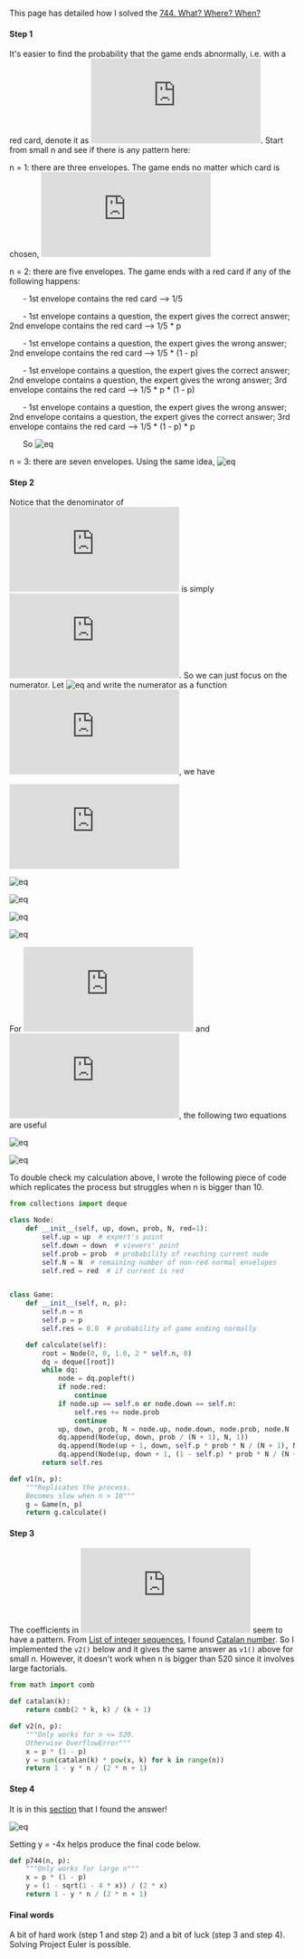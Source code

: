 This page has detailed how I solved the [744. What? Where? When?](./744.%20What%3F%20Where%3F%20When%3F.md)

#### Step 1
It's easier to find the probability that the game ends abnormally, i.e. with a red card, denote it as ![eq](https://latex.codecogs.com/gif.latex?r(n,&space;p)).  Start from small n and see if there is any pattern here:

n = 1: there are three envelopes. The game ends no matter which card is chosen, ![eq](https://latex.codecogs.com/gif.latex?r(1,&space;p)&space;=&space;1/3)

n = 2: there are five envelopes. The game ends with a red card if any of the following happens:

&nbsp;&nbsp;&nbsp;&nbsp;&nbsp;&nbsp;- 1st envelope contains the red card --> 1/5

&nbsp;&nbsp;&nbsp;&nbsp;&nbsp;&nbsp;- 1st envelope contains a question, the expert gives the correct answer; 2nd envelope contains the red card --> 1/5 * p

&nbsp;&nbsp;&nbsp;&nbsp;&nbsp;&nbsp;- 1st envelope contains a question, the expert gives the wrong answer; 2nd envelope contains the red card --> 1/5 * (1 - p)

&nbsp;&nbsp;&nbsp;&nbsp;&nbsp;&nbsp;- 1st envelope contains a question, the expert gives the correct answer; 2nd envelope contains a question, 
the expert gives the wrong answer; 3rd envelope contains the red card --> 1/5 * p * (1 - p)

&nbsp;&nbsp;&nbsp;&nbsp;&nbsp;&nbsp;- 1st envelope contains a question, the expert gives the wrong answer; 2nd envelope contains a question, 
the expert gives the correct answer; 3rd envelope contains the red card --> 1/5 * (1 - p) * p

&nbsp;&nbsp;&nbsp;&nbsp;&nbsp;&nbsp;So ![eq](https://latex.codecogs.com/gif.latex?r(2,&space;p)&space;=&space;2/5&space;&plus;&space;2/5&space;\cdot&space;p&space;\cdot&space;(1&space;-&space;p))

n = 3: there are seven envelopes. Using the same idea, ![eq](https://latex.codecogs.com/gif.latex?r(3,&space;p)&space;=&space;3/7&space;&plus;&space;3/7&space;\cdot&space;p&space;\cdot&space;(1&space;-&space;p)&space;&plus;&space;6/7&space;\cdot&space;p^2&space;\cdot&space;(1&space;-&space;p)^2)

#### Step 2
Notice that the denominator of ![eq](https://latex.codecogs.com/gif.latex?r(n,&space;p)) is simply ![eq](https://latex.codecogs.com/gif.latex?2n&plus;1). So we can just focus on the numerator. Let ![eq](https://latex.codecogs.com/gif.latex?x:=p\cdot&space;(1-p)) and write the numerator as a function ![eq](https://latex.codecogs.com/gif.latex?R(n,&space;x)), we have

![eq](https://latex.codecogs.com/gif.latex?R(1,x)=1)

![eq](https://latex.codecogs.com/gif.latex?R(2,x)=2\cdot(1&plus;x))

![eq](https://latex.codecogs.com/gif.latex?R(3,x)=3\cdot(1&plus;x&plus;2x^2))

![eq](https://latex.codecogs.com/gif.latex?R(4,x)=4\cdot(1&plus;x&plus;2x^2&plus;5x^3))

![eq](https://latex.codecogs.com/gif.latex?R(5,x)=5\cdot(1&plus;x&plus;2x^2&plus;5x^3&plus;14x^4))


For ![eq](https://latex.codecogs.com/gif.latex?R(4,x)) and ![eq](https://latex.codecogs.com/gif.latex?R(5,x)), the following two equations are useful

![eq](https://latex.codecogs.com/gif.latex?p^2&plus;(1-p)^2=1-2p(1-p)=1-2x)

![eq](https://latex.codecogs.com/gif.latex?p^3&plus;(1-p)^3=1-3p^2(1-p)-3p(1-p)^2=1-3x)

To double check my calculation above, I wrote the following piece of code which replicates the process but struggles when n is bigger than 10.
```python
from collections import deque

class Node:
    def __init__(self, up, down, prob, N, red=1):
        self.up = up  # expert's point
        self.down = down  # viewers' point
        self.prob = prob  # probability of reaching current node
        self.N = N  # remaining number of non-red normal envelopes
        self.red = red  # if current is red


class Game:
    def __init__(self, n, p):
        self.n = n
        self.p = p
        self.res = 0.0  # probability of game ending normally

    def calculate(self):
        root = Node(0, 0, 1.0, 2 * self.n, 0)
        dq = deque([root])
        while dq:
            node = dq.popleft()
            if node.red:
                continue
            if node.up == self.n or node.down == self.n:
                self.res += node.prob
                continue
            up, down, prob, N = node.up, node.down, node.prob, node.N
            dq.append(Node(up, down, prob / (N + 1), N, 1))
            dq.append(Node(up + 1, down, self.p * prob * N / (N + 1), N - 1, 0))
            dq.append(Node(up, down + 1, (1 - self.p) * prob * N / (N + 1), N - 1, 0))
        return self.res

def v1(n, p):
    """Replicates the process.
    Becomes slow when n > 10"""
    g = Game(n, p)
    return g.calculate()
```

#### Step 3

The coefficients in ![eq](https://latex.codecogs.com/gif.latex?R(n,&space;x)) seem to have a pattern. From [List of integer sequences](https://en.wikipedia.org/wiki/List_of_integer_sequences), I found [Catalan number](https://en.wikipedia.org/wiki/Catalan_number). So I implemented the `v2()` below and it gives the same answer as `v1()` above for small n. However, it doesn't work when n is bigger than 520 since it involves large factorials.

```python
from math import comb

def catalan(k):
    return comb(2 * k, k) / (k + 1)

def v2(n, p):
    """Only works for n <= 520.
    Otherwise OverflowError"""
    x = p * (1 - p)
    y = sum(catalan(k) * pow(x, k) for k in range(n))
    return 1 - y * n / (2 * n + 1)
```

#### Step 4

It is in this [section](https://en.wikipedia.org/wiki/Catalan_number#First_proof) that I found the answer!

![eq](https://wikimedia.org/api/rest_v1/media/math/render/svg/c248b720d4b35bbfe1a6c9a479da09786d72256a)

Setting y = -4x helps produce the final code below. 

```python
def p744(n, p):
    """Only works for large n"""
    x = p * (1 - p)
    y = (1 - sqrt(1 - 4 * x)) / (2 * x)
    return 1 - y * n / (2 * n + 1)
```

#### Final words

A bit of hard work (step 1 and step 2) and a bit of luck (step 3 and step 4). Solving Project Euler is possible.
